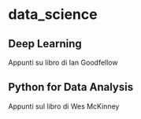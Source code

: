 # data_science

## Deep Learning
Appunti su libro di Ian Goodfellow

## Python for Data Analysis
Appunti sul libro di Wes McKinney
